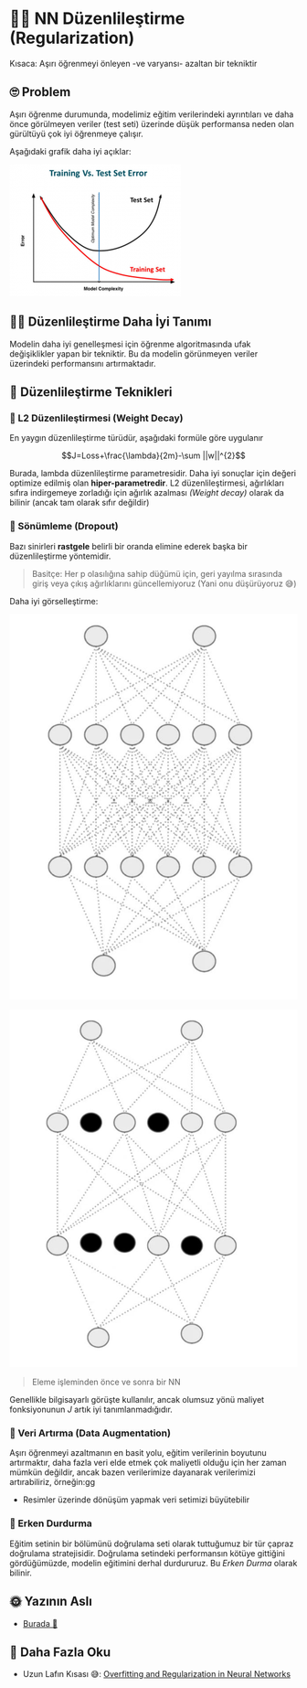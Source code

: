 # 👩‍🔧 NN Düzenlileştirme \(Regularization\)

Kısaca: Aşırı öğrenmeyi önleyen -ve varyansı- azaltan bir tekniktir

## 🙄 Problem

Aşırı öğrenme durumunda, modelimiz eğitim verilerindeki ayrıntıları ve daha önce görülmeyen veriler \(test seti\) üzerinde düşük performansa neden olan gürültüyü çok iyi öğrenmeye çalışır.

Aşağıdaki grafik daha iyi açıklar:

![](../.gitbook/assets/Overfitting.png)

## 👩‍🏫 Düzenlileştirme Daha İyi Tanımı

Modelin daha iyi genelleşmesi için öğrenme algoritmasında ufak değişiklikler yapan bir tekniktir. Bu da modelin görünmeyen veriler üzerindeki performansını artırmaktadır.

## 🔨 Düzenlileştirme Teknikleri

### 🔩 L2 Düzenlileştirmesi \(Weight Decay\)

En yaygın düzenlileştirme türüdür, aşağıdaki formüle göre uygulanır

$$J=Loss+\frac{\lambda}{2m}-\sum ||w||^{2}$$

Burada, lambda düzenlileştirme parametresidir. Daha iyi sonuçlar için değeri optimize edilmiş olan **hiper-parametredir**. L2 düzenlileştirmesi, ağırlıkları sıfıra indirgemeye zorladığı için ağırlık azalması _\(Weight decay\)_ olarak da bilinir \(ancak tam olarak sıfır değildir\)

### 🔩 Sönümleme \(Dropout\)

Bazı sinirleri **rastgele** belirli bir oranda elimine ederek başka bir düzenlileştirme yöntemidir.

> Basitçe: Her p olasılığına sahip düğümü için, geri yayılma sırasında giriş veya çıkış ağırlıklarını güncellemiyoruz \(Yani onu düşürüyoruz 😅\)

Daha iyi görselleştirme:

![](../.gitbook/assets/NNWithoutDropout.JPG)

![](../.gitbook/assets/NNWithDropout.JPG)

> Eleme işleminden önce ve sonra bir NN

Genellikle bilgisayarlı görüşte kullanılır, ancak olumsuz yönü maliyet fonksiyonunun _J_ artık iyi tanımlanmadığıdır.

### 🤡 Veri Artırma \(Data Augmentation\)

Aşırı öğrenmeyi azaltmanın en basit yolu, eğitim verilerinin boyutunu artırmaktır, daha fazla veri elde etmek çok maliyetli olduğu için her zaman mümkün değildir, ancak bazen verilerimize dayanarak verilerimizi artırabiliriz, örneğin:gg

* Resimler üzerinde dönüşüm yapmak veri setimizi büyütebilir

### 🛑 Erken Durdurma

Eğitim setinin bir bölümünü doğrulama seti olarak tuttuğumuz bir tür çapraz doğrulama stratejisidir. Doğrulama setindeki performansın kötüye gittiğini gördüğümüzde, modelin eğitimini derhal durdururuz. Bu _Erken Durma_ olarak bilinir.

## 🌞 Yazının Aslı

* [Burada 🐾](https://dl.asmaamir.com/0-nnconcepts/6-regularization)

## 🧐 Daha Fazla Oku

* Uzun Lafın Kısası 😅: [Overfitting and Regularization in Neural Networks](https://medium.com/@rameshkjes/overfitting-and-regularization-in-neural-networks-d3d996e33c3)

